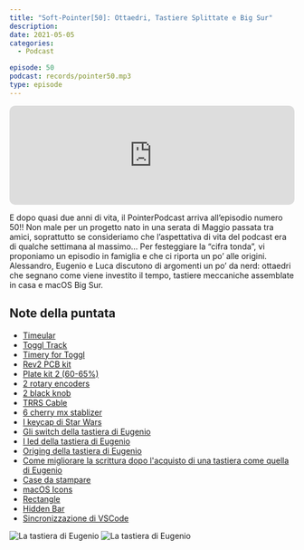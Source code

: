 ```yaml
---
title: "Soft-Pointer[50]: Ottaedri, Tastiere Splittate e Big Sur"
description:
date: 2021-05-05
categories:
  - Podcast

episode: 50
podcast: records/pointer50.mp3
type: episode
---
```


<iframe src="https://embed.podcasts.apple.com/us/podcast/soft-pointer-50-ottaedri-tastiere-splittate-e-big-sur/id1465505870?i=1000520999083&amp;itsct=podcast_box_player&amp;itscg=30200&amp;theme=auto" sandbox="allow-forms allow-popups allow-same-origin allow-scripts allow-top-navigation-by-user-activation" allow="autoplay *; encrypted-media *;" style="width: 100%; max-width: 660px; overflow: hidden; border-radius: 10px; background: transparent none repeat scroll 0% 0%;" height="175px" frameborder="0"></iframe>

E dopo quasi due anni di vita, il PointerPodcast arriva all’episodio numero 50!!
Non male per un progetto nato in una serata di Maggio passata tra amici, soprattutto se consideriamo che l’aspettativa di vita del podcast era di qualche settimana al massimo…
Per festeggiare la “cifra tonda”, vi proponiamo un episodio in famiglia e che ci riporta un po’ alle origini.
Alessandro, Eugenio e Luca discutono di argomenti un po’ da nerd: ottaedri che segnano come viene investito il tempo, tastiere meccaniche assemblate in casa e macOS Big Sur.

## Note della puntata

<ul><li><a href="https://timeular.com/">Timeular</a></li><li><a href="https://toggl.com/track/features/">Toggl Track</a></li><li><a href="https://timeryapp.com/">Timery for Toggl</a></li><li><a href="https://keeb.io/collections/quefrency-split-staggered-65-keyboard/products/quefrency-60-65-split-staggered-keyboard-1">Rev2 PCB kit</a></li><li><a href="https://keeb.io/collections/quefrency-split-staggered-65-keyboard/products/quefrency-60-65-split-staggered-keyboard-1">Plate kit 2 (60-65%)</a></li><li><a href="https://keeb.io/collections/quefrency-split-staggered-65-keyboard/products/rotary-encoder-ec11">2 rotary encoders</a></li><li><a href="https://keeb.io/collections/quefrency-split-staggered-65-keyboard/products/rotary-encoder-knob-ec11?variant=16012055052382">2 black knob</a></li><li><a href="https://keeb.io/collections/quefrency-split-staggered-65-keyboard/products/trrs-cable">TRRS Cable</a></li><li><a href="https://keeb.io/products/cherry-mx-stabilizer">6 cherry mx stablizer</a></li><li><a href="https://it.aliexpress.com/item/1005001626387866.html?spm=a2g0s.9042311.0.0.27424c4d9IAL4Y">I keycap di Star Wars</a></li><li><a href="https://www.reichelt.com/it/en/cherry-mx-red-keyswitch-cherry-mx1a-l1nn-p202567.html?&amp;trstct=pos_0&amp;nbc=1">Gli switch della tastiera di Eugenio</a></li><li><a href="https://it.aliexpress.com/item/32997527111.html?spm=a2g0s.9042311.0.0.27424c4dznGsfq">I led della tastiera di Eugenio</a></li><li><a href="https://it.aliexpress.com/item/4000905966445.html?spm=a2g0o.productlist.0.0.4d6c1a96iMyrvr&amp;algo_pvid=fc11f0b9-b7c6-4dfb-93aa-4ed0340b45ee&amp;algo_expid=fc11f0b9-b7c6-4dfb-93aa-4ed0340b45ee-10&amp;btsid=0b0a187b16202081331824115eebdc&amp;ws_ab_test=searchweb0_0,searchweb201602_,searchweb201603_">Origing della tastiera di Eugenio</a></li><li><a href="https://www.keyhero.com/wpm-typing-tips/">Come migliorare la scrittura dopo l'acquisto di una tastiera come quella di Eugenio</a></li><li><a href="https://github.com/keebio/quefrency-case">Case da stampare</a></li><li><a href="https://toggl.com/track/features/">macOS Icons</a></li><li><a href="https://github.com/rxhanson/Rectangle">Rectangle</a></li><li><a href="https://github.com/dwarvesf/hidden">Hidden Bar</a></li><li><a href="https://code.visualstudio.com/docs/editor/settings-sync">Sincronizzazione di VSCode</a></li></ul>

![La tastiera di Eugenio](/images/tastiera1.jpeg)
![La tastiera di Eugenio](/images/tastiera2.jpeg)
